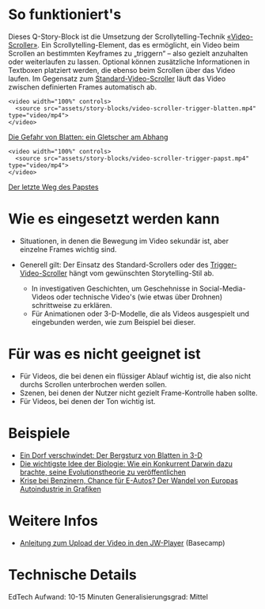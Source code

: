 # So funktioniert's

Dieses Q-Story-Block ist die Umsetzung der Scrollytelling-Technik [«Video-Scroller»](https://nzzdev.github.io/Storytelling-Styleguide/#/video-scroller). Ein Scrollytelling-Element, das es ermöglicht, ein Video beim Scrollen an bestimmten Keyframes zu „triggern“ – also gezielt anzuhalten oder weiterlaufen zu lassen. Optional können zusätzliche Informationen in Textboxen platziert werden, die ebenso beim Scrollen über das Video laufen. Im Gegensatz zum [Standard-Video-Scroller](https://nzzdev.github.io/Storytelling-Styleguide/#video-scroller-story-block.md) läuft das Video zwischen definierten Frames automatisch ab.

```html|span-6
<video width="100%" controls>
  <source src="assets/story-blocks/video-scroller-trigger-blatten.mp4" type="video/mp4">
</video>
```

[Die Gefahr von Blatten: ein Gletscher am Abhang](https://www.nzz.ch/visuals/die-gefahr-von-blatten-ein-bergsturz-auf-raten-ld.1885290)

```html|span-6
<video width="100%" controls>
  <source src="assets/story-blocks/video-scroller-trigger-papst.mp4" type="video/mp4">
</video>
```

[Der letzte Weg des Papstes](https://www.nzz.ch/visuals/der-letzte-weg-des-papstes-ld.1881464)

# Wie es eingesetzt werden kann

- Situationen, in denen die Bewegung im Video sekundär ist, aber einzelne Frames wichtig sind.
- Generell gilt: Der Einsatz des Standard-Scrollers oder des [Trigger-Video-Scroller](https://nzzdev.github.io/Storytelling-Styleguide/#video-scroller-standard-story-block.md) hängt vom gewünschten Storytelling-Stil ab.

  - In investigativen Geschichten, um Geschehnisse in Social-Media-Videos oder technische Video's (wie etwas über Drohnen) schrittweise zu erklären.
  - Für Animationen oder 3-D-Modelle, die als Videos ausgespielt und eingebunden werden, wie zum Beispiel bei dieser.

# Für was es nicht geeignet ist

- Für Videos, die bei denen ein flüssiger Ablauf wichtig ist, die also nicht durchs Scrollen unterbrochen werden sollen.
- Szenen, bei denen der Nutzer nicht gezielt Frame-Kontrolle haben sollte.
- Für Videos, bei denen der Ton wichtig ist.

# Beispiele

- [Ein Dorf verschwindet: Der Bergsturz von Blatten in 3-D](https://www.nzz.ch/visuals/aktuell/ein-dorf-verschwindet-der-bergsturz-von-blatten-in-3-d-ld.1888058#q_custom_code_710a4a79c3fb8ad00faf47207b91b3ac_q82482d9fcb5d4d8b878040515ca35d8a_container)
- [Die wichtigste Idee der Biologie: Wie ein Konkurrent Darwin dazu brachte, seine Evolutionstheorie zu veröffentlichen](https://www.nzz.ch/wissenschaft/evolutionstheorie-das-duell-zwischen-darwin-und-wallace-ld.1874958#q_custom_code_37eb94c3142998e64f10f7401abd0840_q3ab5f47fb35c45a59909955e269e723a_container)
- [Krise bei Benzinern, Chance für E-Autos? Der Wandel von Europas Autoindustrie in Grafiken](https://www.nzz.ch/visuals/krise-bei-benzinern-chance-fuer-e-autos-der-wandel-von-europas-autoindustrie-in-grafiken-ld.1847621#q_custom_code_e3b88305b7446b4d642e794ae7bc09a7_qfa3f8b9cd9c24fa584127a5e30c7a5bc_container)

# Weitere Infos

- [Anleitung zum Upload der Video in den JW-Player](https://3.basecamp.com/3500782/buckets/10878677/documents/6058690351) (Basecamp)

# Technische Details

EdTech Aufwand: 10-15 Minuten
Generalisierungsgrad: Mittel
